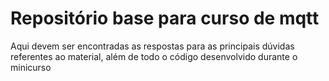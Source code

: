 # Repositório base para curso de mqtt

Aqui devem ser encontradas as respostas para as principais dúvidas referentes ao material, além de todo o código desenvolvido durante o minicurso